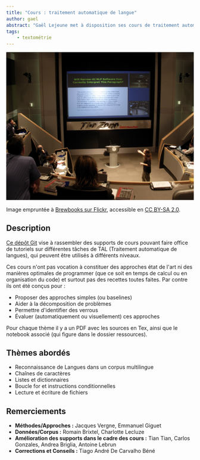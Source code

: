 ```yaml
---
title: "Cours : traitement automatique de langue"
author: gael
abstract: "Gaël Lejeune met à disposition ses cours de traitement automatique de langues (TAL) sur Git."
tags:
    - textométrie
---
```


![](cours-tal.png)

Image empruntée à [Brewbooks sur Flickr](https://www.flickr.com/photos/brewbooks/2302808158/in/photostream/), accessible en [CC BY-SA 2.0](https://creativecommons.org/licenses/by-sa/2.0/).

## Description

[Ce dépôt Git](https://github.com/rundimeco/Exercices_TAL-NLP) vise à rassembler des supports de cours pouvant faire office de tutoriels sur différentes tâches de TAL (Traitement automatique de langues), qui peuvent être utilisés à différents niveaux.

Ces cours n'ont pas vocation à constituer des approches état de l'art ni des manières optimales de programmer (que ce soit en temps de calcul ou en organisation du code) et surtout pas des recettes toutes faites. Par contre ils ont été conçus pour :

- Proposer des approches simples (ou baselines)
- Aider à la décomposition de problèmes
- Permettre d'identifier des verrous
- Évaluer (automatiquement ou visuellement) ces approches

Pour chaque thème il y a un PDF avec les sources en Tex, ainsi que le notebook associé (qui figure dans le dossier ressources).

## Thèmes abordés

- Reconnaissance de Langues dans un corpus multilingue
- Chaînes de caractères
- Listes et dictionnaires
- Boucle for et instructions conditionnelles
- Lecture et écriture de fichiers

## Remerciements

- **Méthodes/Approches :** Jacques Vergne, Emmanuel Giguet
- **Données/Corpus :** Romain Brixtel, Charlotte Lecluze
- **Amélioration des supports dans le cadre des cours :** Tian Tian, Carlos Gonzales, Andrea Briglia, Antoine Lebrun
- **Corrections et Conseils :** Tiago André De Carvalho Béné
